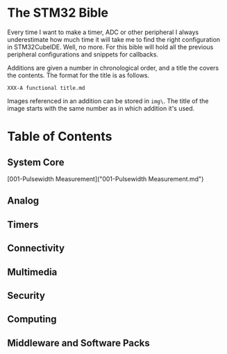 # The STM32 Bible
Every time I want to make a timer, ADC or other peripheral I always
underestimate how much time it will take me to find the right configuration in
STM32CubeIDE. Well, no more. For this bible will hold all the previous
peripheral configurations and snippets for callbacks.

Additions are given a number in chronological order, and a title the covers the
contents. The format for the title is as follows.

`XXX-A functional title.md`

Images referenced in an addition can be stored in `img\`. The title of the image
starts with the same number as in which addition it's used. 

# Table of Contents

## System Core
[001-Pulsewidth Measurement]("001-Pulsewidth Measurement.md")

## Analog

## Timers

## Connectivity

## Multimedia

## Security 

## Computing

## Middleware and Software Packs



